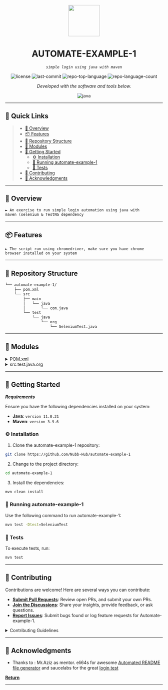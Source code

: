 <p align="center">
  <img src="https://img.icons8.com/external-tal-revivo-regular-tal-revivo/96/external-readme-is-a-easy-to-build-a-developer-hub-that-adapts-to-the-user-logo-regular-tal-revivo.png" width="100" />
</p>
<p align="center">
    <h1 align="center">AUTOMATE-EXAMPLE-1</h1>
</p>
<p align="center">
    <em><code>simple login using java with maven</code></em>
</p>
<p align="center">
	<img src="https://img.shields.io/github/license/Nubb-Hub/automate-example-1?style=flat&color=0080ff" alt="license">
	<img src="https://img.shields.io/github/last-commit/Nubb-Hub/automate-example-1?style=flat&logo=git&logoColor=white&color=0080ff" alt="last-commit">
	<img src="https://img.shields.io/github/languages/top/Nubb-Hub/automate-example-1?style=flat&color=0080ff" alt="repo-top-language">
	<img src="https://img.shields.io/github/languages/count/Nubb-Hub/automate-example-1?style=flat&color=0080ff" alt="repo-language-count">
<p>
<p align="center">
		<em>Developed with the software and tools below.</em>
</p>
<p align="center">
	<img src="https://img.shields.io/badge/java-%23ED8B00.svg?style=flat&logo=openjdk&logoColor=white" alt="java">
</p>
<hr>

## 🔗 Quick Links

> - [📍 Overview](#-overview)
> - [📦 Features](#-features)
> - [📂 Repository Structure](#-repository-structure)
> - [🧩 Modules](#-modules)
> - [🚀 Getting Started](#-getting-started)
>   - [⚙️ Installation](#️-installation)
>   - [🤖 Running automate-example-1](#-running-automate-example-1)
>   - [🧪 Tests](#-tests)
> - [🤝 Contributing](#-contributing)
> - [👏 Acknowledgments](#-acknowledgments)

---

## 📍 Overview

<code>► An exercise to run simple login automation using java with maven (selenium & TestNG dependency</code>

---

## 📦 Features

<code>► The script run using chromedriver, make sure you have chrome browser installed on your system</code>

---

## 📂 Repository Structure

```sh
└── automate-example-1/
    ├── pom.xml
    └── src
        ├── main
        │   └── java
        │       └── com.java
        └── test
            └── java
                └── org
                    └── SeleniumTest.java
```

---

## 🧩 Modules

<details closed><summary>POM.xml</summary>

| File                                                                          | Summary                              |
| ---                                                                           | ---                                  |
| [pom.xml](https://github.com/Nubb-Hub/automate-example-1/blob/master/pom.xml) | <code>► File to put depedency</code> |

</details>

<details closed><summary>src.test.java.org</summary>

| File                                                                                                                | Summary                                      |
| ---                                                                                                                 | ---                                          |
| [SeleniumTest.java](https://github.com/Nubb-Hub/automate-example-1/blob/master/src/test/java/org/SeleniumTest.java) | <code>► File to write automation code</code> |

</details>

---

## 🚀 Getting Started

***Requirements***

Ensure you have the following dependencies installed on your system:

* **Java**: `version 11.0.21`
* **Maven**: `version 3.9.6` 

### ⚙️ Installation

1. Clone the automate-example-1 repository:

```sh
git clone https://github.com/Nubb-Hub/automate-example-1
```

2. Change to the project directory:

```sh
cd automate-example-1
```

3. Install the dependencies:

```sh
mvn clean install
```

### 🤖 Running automate-example-1

Use the following command to run automate-example-1:

```sh
mvn test -Dtest=SeleniumTest
```

### 🧪 Tests

To execute tests, run:

```sh
mvn test
```

---

## 🤝 Contributing

Contributions are welcome! Here are several ways you can contribute:

- **[Submit Pull Requests](https://github.com/Nubb-Hub/automate-example-1/blob/main/CONTRIBUTING.md)**: Review open PRs, and submit your own PRs.
- **[Join the Discussions](https://github.com/Nubb-Hub/automate-example-1/discussions)**: Share your insights, provide feedback, or ask questions.
- **[Report Issues](https://github.com/Nubb-Hub/automate-example-1/issues)**: Submit bugs found or log feature requests for Automate-example-1.

<details closed>
    <summary>Contributing Guidelines</summary>

1. **Fork the Repository**: Start by forking the project repository to your GitHub account.
2. **Clone Locally**: Clone the forked repository to your local machine using a Git client.
   ```sh
   git clone https://github.com/Nubb-Hub/automate-example-1
   ```
3. **Create a New Branch**: Always work on a new branch, giving it a descriptive name.
   ```sh
   git checkout -b new-feature-x
   ```
4. **Make Your Changes**: Develop and test your changes locally.
5. **Commit Your Changes**: Commit with a clear message describing your updates.
   ```sh
   git commit -m 'Implemented new feature x.'
   ```
6. **Push to GitHub**: Push the changes to your forked repository.
   ```sh
   git push origin new-feature-x
   ```
7. **Submit a Pull Request**: Create a PR against the original project repository. Clearly describe the changes and their motivations.

Once your PR is reviewed and approved, it will be merged into the main branch.

</details>

---

## 👏 Acknowledgments

- Thanks to : Mr.Aziz as mentor. eli64s for awesome [Automated README file generator](https://readme-ai.streamlit.app/) and saucelabs for the great [login test](https://the-internet.herokuapp.com/login)

[**Return**](#-quick-links)

---
